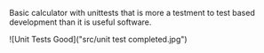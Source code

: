 Basic calculator with unittests that is more a testment to test based development than it is useful software.

![Unit Tests Good]("src/unit test completed.jpg")
